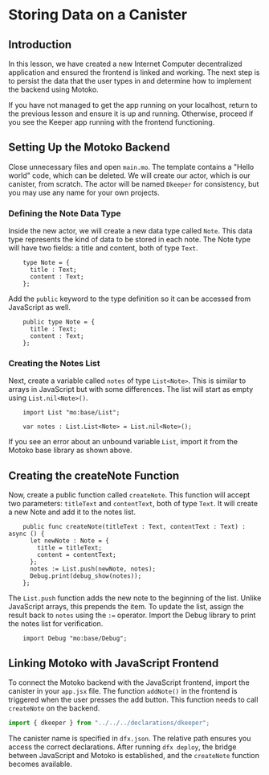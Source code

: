 # Storing Data on a Canister

## Introduction

In this lesson, we have created a new Internet Computer decentralized application and ensured the frontend is linked and working. The next step is to persist the data that the user types in and determine how to implement the backend using Motoko.

If you have not managed to get the app running on your localhost, return to the previous lesson and ensure it is up and running. Otherwise, proceed if you see the Keeper app running with the frontend functioning.

## Setting Up the Motoko Backend

Close unnecessary files and open `main.mo`. The template contains a "Hello world" code, which can be deleted. We will create our actor, which is our canister, from scratch. The actor will be named `Dkeeper` for consistency, but you may use any name for your own projects.

### Defining the Note Data Type

Inside the new actor, we will create a new data type called `Note`. This data type represents the kind of data to be stored in each note. The Note type will have two fields: a title and content, both of type `Text`.

```mo
    type Note = {
      title : Text;
      content : Text;
    };
```

Add the `public` keyword to the type definition so it can be accessed from JavaScript as well.

```mo
    public type Note = {
      title : Text;
      content : Text;
    };
```

### Creating the Notes List

Next, create a variable called `notes` of type `List<Note>`. This is similar to arrays in JavaScript but with some differences. The list will start as empty using `List.nil<Note>()`.

```mo
    import List "mo:base/List";

    var notes : List.List<Note> = List.nil<Note>();
```

If you see an error about an unbound variable `List`, import it from the Motoko base library as shown above.

## Creating the createNote Function

Now, create a public function called `createNote`. This function will accept two parameters: `titleText` and `contentText`, both of type `Text`. It will create a new Note and add it to the notes list.

```mo
    public func createNote(titleText : Text, contentText : Text) : async () {
      let newNote : Note = {
        title = titleText;
        content = contentText;
      };
      notes := List.push(newNote, notes);
      Debug.print(debug_show(notes));
    };
```

The `List.push` function adds the new note to the beginning of the list. Unlike JavaScript arrays, this prepends the item. To update the list, assign the result back to `notes` using the `:=` operator. Import the Debug library to print the notes list for verification.

```mo
    import Debug "mo:base/Debug";
```

## Linking Motoko with JavaScript Frontend

To connect the Motoko backend with the JavaScript frontend, import the canister in your `app.jsx` file. The function `addNote()` in the frontend is triggered when the user presses the add button. This function needs to call `createNote` on the backend.

```js
import { dkeeper } from "../../../declarations/dkeeper";
```

The canister name is specified in `dfx.json`. The relative path ensures you access the correct declarations. After running `dfx deploy`, the bridge between JavaScript and Motoko is established, and the `createNote` function becomes available.
